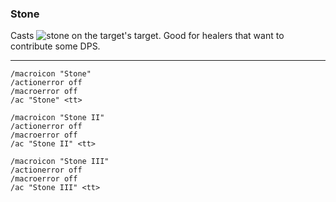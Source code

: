 ### Stone

Casts ![stone](https://img.finalfantasyxiv.com/lds/d/1b6b77e7b2eb7a03c582cdbb9750d1b9dce0c176.png) on the target's target. Good for healers that want to contribute some DPS.  

---

```
/macroicon "Stone"  
/actionerror off  
/macroerror off  
/ac "Stone" <tt>
```

```
/macroicon "Stone II"  
/actionerror off  
/macroerror off  
/ac "Stone II" <tt>
```

```
/macroicon "Stone III"  
/actionerror off  
/macroerror off  
/ac "Stone III" <tt>
```